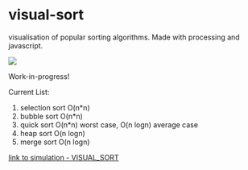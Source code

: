 # visual-sort
visualisation of popular sorting algorithms. Made with processing and javascript.

![](mergedemo.gif)

Work-in-progress!

Current List:
1. selection sort O(n*n)
2. bubble sort O(n*n)
3. quick sort O(n*n) worst case, O(n logn) average case
4. heap sort O(n logn)
5. merge sort O(n logn)

[link to simulation - VISUAL_SORT](http://adityaanantharaman.github.io/visual-sort)
